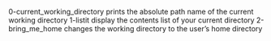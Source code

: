0-current_working_directory prints the absolute path name of the current working directory 
1-listit display the contents list of your current directory
2-bring_me_home changes the working directory to the user’s home directory
